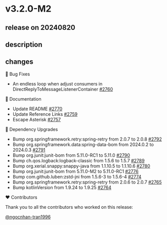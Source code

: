 # v3.2.0-M2

## release on 20240820
## description
## changes
🐞 Bug Fixes

* An endless loop when adjust consumers in DirectReplyToMessageListenerContainer <a href="https://github.com/spring-projects/spring-amqp/issues/2760" data-hovercard-type="issue" data-hovercard-url="/spring-projects/spring-amqp/issues/2760/hovercard">#2760</a>

📔 Documentation

* Update README <a href="https://github.com/spring-projects/spring-amqp/pull/2770" data-hovercard-type="pull_request" data-hovercard-url="/spring-projects/spring-amqp/pull/2770/hovercard">#2770</a>
* Update Reference Links <a href="https://github.com/spring-projects/spring-amqp/pull/2759" data-hovercard-type="pull_request" data-hovercard-url="/spring-projects/spring-amqp/pull/2759/hovercard">#2759</a>
* Escape Asterisk <a href="https://github.com/spring-projects/spring-amqp/pull/2757" data-hovercard-type="pull_request" data-hovercard-url="/spring-projects/spring-amqp/pull/2757/hovercard">#2757</a>

🔨 Dependency Upgrades

* Bump org.springframework.retry:spring-retry from 2.0.7 to 2.0.8 <a href="https://github.com/spring-projects/spring-amqp/pull/2792" data-hovercard-type="pull_request" data-hovercard-url="/spring-projects/spring-amqp/pull/2792/hovercard">#2792</a>
* Bump org.springframework.data:spring-data-bom from 2024.0.2 to 2024.0.3 <a href="https://github.com/spring-projects/spring-amqp/pull/2791" data-hovercard-type="pull_request" data-hovercard-url="/spring-projects/spring-amqp/pull/2791/hovercard">#2791</a>
* Bump org.junit:junit-bom from 5.11.0-RC1 to 5.11.0 <a href="https://github.com/spring-projects/spring-amqp/pull/2790" data-hovercard-type="pull_request" data-hovercard-url="/spring-projects/spring-amqp/pull/2790/hovercard">#2790</a>
* Bump ch.qos.logback:logback-classic from 1.5.6 to 1.5.7 <a href="https://github.com/spring-projects/spring-amqp/pull/2789" data-hovercard-type="pull_request" data-hovercard-url="/spring-projects/spring-amqp/pull/2789/hovercard">#2789</a>
* Bump org.xerial.snappy:snappy-java from 1.1.10.5 to 1.1.10.6 <a href="https://github.com/spring-projects/spring-amqp/pull/2780" data-hovercard-type="pull_request" data-hovercard-url="/spring-projects/spring-amqp/pull/2780/hovercard">#2780</a>
* Bump org.junit:junit-bom from 5.11.0-M2 to 5.11.0-RC1 <a href="https://github.com/spring-projects/spring-amqp/pull/2776" data-hovercard-type="pull_request" data-hovercard-url="/spring-projects/spring-amqp/pull/2776/hovercard">#2776</a>
* Bump com.github.luben:zstd-jni from 1.5.6-3 to 1.5.6-4 <a href="https://github.com/spring-projects/spring-amqp/pull/2774" data-hovercard-type="pull_request" data-hovercard-url="/spring-projects/spring-amqp/pull/2774/hovercard">#2774</a>
* Bump org.springframework.retry:spring-retry from 2.0.6 to 2.0.7 <a href="https://github.com/spring-projects/spring-amqp/pull/2765" data-hovercard-type="pull_request" data-hovercard-url="/spring-projects/spring-amqp/pull/2765/hovercard">#2765</a>
* Bump kotlinVersion from 1.9.24 to 1.9.25 <a href="https://github.com/spring-projects/spring-amqp/pull/2764" data-hovercard-type="pull_request" data-hovercard-url="/spring-projects/spring-amqp/pull/2764/hovercard">#2764</a>

❤️ Contributors

Thank you to all the contributors who worked on this release:

<a class="user-mention notranslate" data-hovercard-type="user" data-hovercard-url="/users/ngocnhan-tran1996/hovercard" data-octo-click="hovercard-link-click" data-octo-dimensions="link_type:self" href="https://github.com/ngocnhan-tran1996">@ngocnhan-tran1996</a>

